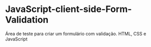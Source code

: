 # JavaScript-client-side-Form-Validation
Área de teste para criar um formulário com validação. HTML, CSS e JavaScript
